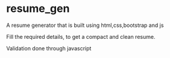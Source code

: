 # resume_gen
A  resume generator that is built using html,css,bootstrap and js

Fill the required details, to get a compact and clean resume.

Validation done through javascript


